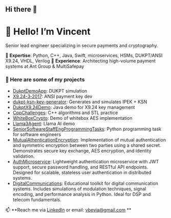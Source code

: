 ## Hi there 👋
# 👋 Hello! I’m Vincent

Senior lead engineer specializing in secure payments and cryptography.

🔹 **Expertise**: Python, C++, Java, Swift, microservices, HSMs, DUKPT/ANSI X9.24, VHDL, Verilog 
🔹 **Experience**: Architecting high-volume payment systems at Ant Group & MultiSafepay  

### 🚀 Here are some of my projects

- [DukptDemoApp](https://github.com/Bevia/DukptDemoApp): DUKPT simulation  
- [X9.24-3‑2017](https://github.com/Bevia/X9.24-3-2017-Python-Source): ANSI payment key dev
- [dukpt-ksn-key-generator](https://github.com/Bevia/dukpt-ksn-key-generator): Generates and simulates IPEK + KSN
- [DukptX9.24Demo](https://github.com/Bevia/DukptX9.24Demo): Java demo for X9.24 key management
- [CppChallenges](https://github.com/Bevia/CppChallenges): C++ algorithms and STL practice
- [WhiteBoxCrypto](https://github.com/Bevia/White-box-cryptography): Demo of whitebox AES implementation
- [Llama3Agent](https://github.com/Bevia/Llama3Agent): Llama AI demo  
- [SeniorSoftwareStaffEngProgrammingTasks](https://github.com/Bevia/SeniorSoftwareStaffEngProgrammingTasks): Python programming task for software engineers
- [MutualAthenticationEncryption](https://github.com/Bevia/MutualAthenticationEncryption): Implementation of mutual authentication and symmetric encryption between two parties using a shared secret. Demonstrates secure key exchange, AES encryption, and identity validation.
- [AuthMicroservice](https://github.com/Bevia/AuthMicroservice): Lightweight authentication microservice with JWT support, secure password handling, and RESTful API endpoints. Designed for scalable, stateless user authentication in distributed systems.
- [DigitalCommunications](https://github.com/Bevia/DigitalCommunications): Educational toolkit for digital communication systems. Includes simulations of modulation techniques, signal encoding, and performance analysis in Python. Ideal for DSP and telecom fundamentals.

📫 **Reach me via [LinkedIn](https://www.linkedin.com/in/vincentbevia/) or email: vbevia@gmail.com **


